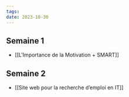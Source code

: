 ```yaml
---
tags: 
date: 2023-10-30
---
```

## Semaine 1
- [[L'Importance de la Motivation + SMART]]

## Semaine 2
- [[Site web pour la recherche d’emploi en IT]]